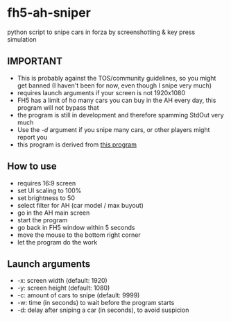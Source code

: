 # fh5-ah-sniper
python script to snipe cars in forza by screenshotting &amp; key press simulation

## IMPORTANT
* This is probably against the TOS/community guidelines, so you might get banned (I haven't been for now, even though I snipe very much)
* requires launch arguments if your screen is not 1920x1080
* FH5 has a limit of ho many cars you can buy in the AH every day, this program will not bypass that
* the program is still in development and therefore spamming StdOut very much
* Use the *-d* argument if you snipe many cars, or other players might report you
* this program is derived from [this program](https://github.com/Scruffydrew/Forza-Horizon-5-Auction-House-Sniper)

## How to use
* requires 16:9 screen
* set UI scaling to 100%
* set brightness to 50
* select filter for AH (car model / max buyout) 
* go in the AH main screen
* start the program
* go back in FH5 window within 5 seconds
* move the mouse to the bottom right corner
* let the program do the work

## Launch arguments
* -x: screen width (default: 1920)
* -y: screen height (default: 1080)
* -c: amount of cars to snipe (default: 9999)
* -w: time (in seconds) to wait before the program starts
* -d: delay after sniping a car (in seconds), to avoid suspicion
